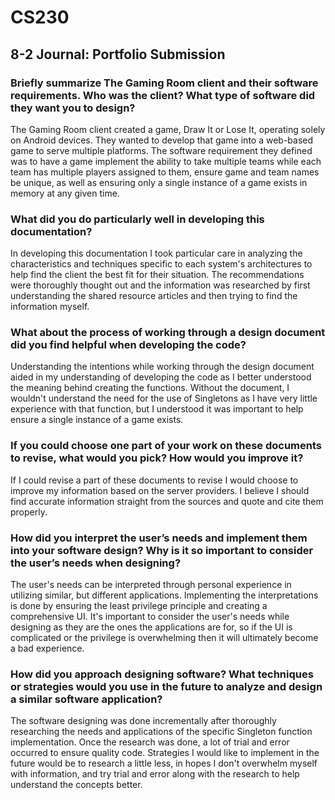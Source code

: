 # CS230
## 8-2 Journal: Portfolio Submission

### Briefly summarize The Gaming Room client and their software requirements. Who was the client? What type of software did they want you to design?

The Gaming Room client created a game, Draw It or Lose It, operating solely on Android devices. They wanted to develop that game into a web-based game to serve multiple platforms. The software requirement they defined was to have a game implement the ability to take multiple teams while each team has multiple players assigned to them, ensure game and team names be unique, as well as ensuring only a single instance of a game exists in memory at any given time. 

### What did you do particularly well in developing this documentation?

In developing this documentation I took particular care in analyzing the characteristics and techniques specific to each system's architectures to help find the client the best fit for their situation. The recommendations were thoroughly thought out and the information was researched by first understanding the shared resource articles and then trying to find the information myself.

### What about the process of working through a design document did you find helpful when developing the code?

Understanding the intentions while working through the design document aided in my understanding of developing the code as I better understood the meaning behind creating the functions. Without the document, I wouldn't understand the need for the use of Singletons as I have very little experience with that function, but I understood it was important to help ensure a single instance of a game exists. 

### If you could choose one part of your work on these documents to revise, what would you pick? How would you improve it?

If I could revise a part of these documents to revise I would choose to improve my information based on the server providers. I believe I should find accurate information straight from the sources and quote and cite them properly. 

### How did you interpret the user’s needs and implement them into your software design? Why is it so important to consider the user’s needs when designing?

The user's needs can be interpreted through personal experience in utilizing similar, but different applications. Implementing the interpretations is done by ensuring the least privilege principle and creating a comprehensive UI. It's important to consider the user's needs while designing as they are the ones the applications are for, so if the UI is complicated or the privilege is overwhelming then it will ultimately become a bad experience. 

### How did you approach designing software? What techniques or strategies would you use in the future to analyze and design a similar software application?

The software designing was done incrementally after thoroughly researching the needs and applications of the specific Singleton function implementation. Once the research was done, a lot of trial and error occurred to ensure quality code. Strategies I would like to implement in the future would be to research a little less, in hopes I don't overwhelm myself with information, and try trial and error along with the research to help understand the concepts better. 

